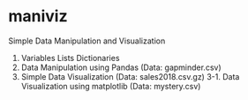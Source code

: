 # maniviz
Simple Data Manipulation and Visualization
1. Variables Lists Dictionaries
2. Data Manipulation using Pandas (Data: gapminder.csv)
3. Simple Data Visualization (Data: sales2018.csv.gz)
3-1. Data Visualization using matplotlib (Data: mystery.csv)
